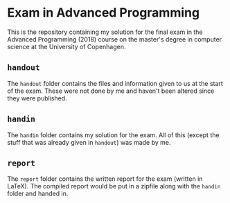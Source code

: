 # Exam in Advanced Programming

This is the repository containing my solution for the final exam in the Advanced Programming (2018) course on the master's degree in computer science at the University of Copenhagen.

## `handout`
The `handout` folder contains the files and information given to us at the start of the exam. These were not done by me and haven't been altered since they were published.

## `handin`
The `handin` folder contains my solution for the exam. All of this (except the stuff that was already given in `handout`) was made by me.

## `report`
The `report` folder contains the written report for the exam (written in LaTeX). The compiled report would be put in a zipfile along with the `handin` folder and handed in.
